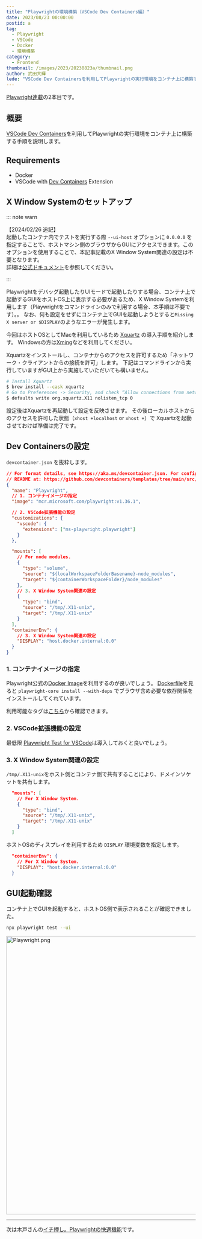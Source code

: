 ```yaml
---
title: "Playwrightの環境構築（VSCode Dev Containers編）"
date: 2023/08/23 00:00:00
postid: a
tag:
  - Playwright
  - VSCode
  - Docker
  - 環境構築
category:
  - Frontend
thumbnail: /images/2023/20230823a/thumbnail.png
author: 武田大輝
lede: "VSCode Dev Containersを利用してPlaywrightの実行環境をコンテナ上に構築する手順を説明します。"
---
```


[Playwright連載](/articles/20230821a/)の2本目です。

## 概要

[VSCode Dev Containers](https://code.visualstudio.com/docs/devcontainers/containers)を利用してPlaywrightの実行環境をコンテナ上に構築する手順を説明します。

## Requirements

* Docker
* VSCode with [Dev Containers](https://marketplace.visualstudio.com/items?itemName=ms-vscode-remote.remote-containers) Extension

## X Window Systemのセットアップ

::: note warn
<p>【2024/02/26 追記】</br>
    起動したコンテナ内でテストを実行する際 <code>--ui-host</code> オプションに <code>0.0.0.0</code> を指定することで、ホストマシン側のブラウザからGUIにアクセスできます。このオプションを使用することで、本記事記載のX Window System関連の設定は不要となります。</br>
    詳細は<a href="https://playwright.dev/docs/test-ui-mode#docker--github-codespaces">公式ドキュメント</a>を参照してください。</br>
  </p>
:::

Playwrightをデバッグ起動したりUIモードで起動したりする場合、コンテナ上で起動するGUIをホストOS上に表示する必要があるため、X Window Systemを利用します（Playwrightをコマンドラインのみで利用する場合、本手順は不要です）。。
なお、何も設定をせずにコンテナ上でGUIを起動しようとすると`Missing X server or $DISPLAY`のようなエラーが発生します。

今回はホストOSとしてMacを利用しているため [Xquartz](https://www.xquartz.org/) の導入手順を紹介します。
Windowsの方は[Xming](http://www.straightrunning.com/XmingNotes/)などを利用してください。

Xquartzをインストールし、コンテナからのアクセスを許可するため「ネットワーク・クライアントからの接続を許可」します。
下記はコマンドラインから実行していますがGUI上から実施していただいても構いません。

```bash
# Install Xquartz
$ brew install --cask xquartz
# Go to Preferences -> Security, and check “Allow connections from network clients”
$ defaults write org.xquartz.X11 nolisten_tcp 0
```

設定後はXquartzを再起動して設定を反映させます。
その後ローカルホストからのアクセスを許可した状態（`xhost +localhost` or `xhost +`）で Xquartzを起動させておけば準備は完了です。

## Dev Containersの設定

`devcontainer.json` を抜粋します。

```json
// For format details, see https://aka.ms/devcontainer.json. For config options, see the
// README at: https://github.com/devcontainers/templates/tree/main/src/debian
{
  "name": "Playwright",
  // 1. コンテナイメージの指定
  "image": "mcr.microsoft.com/playwright:v1.36.1",

  // 2. VSCode拡張機能の設定
  "customizations": {
    "vscode": {
      "extensions": ["ms-playwright.playwright"]
    }
  },

  "mounts": [
    // For node modules.
    {
      "type": "volume",
      "source": "${localWorkspaceFolderBasename}-node_modules",
      "target": "${containerWorkspaceFolder}/node_modules"
    },
    // 3. X Window System関連の設定
    {
      "type": "bind",
      "source": "/tmp/.X11-unix",
      "target": "/tmp/.X11-unix"
    }
  ],
  "containerEnv": {
    // 3. X Window System関連の設定
    "DISPLAY": "host.docker.internal:0.0"
  }
}
```

### 1. コンテナイメージの指定

Playwright公式の[Docker Image](https://playwright.dev/docs/docker)を利用するのが良いでしょう。
[Dockerfile](https://github.com/microsoft/playwright/blob/release-1.36/utils/docker/Dockerfile.jammy#L39)を見ると `playwright-core install --with-deps` でブラウザ含め必要な依存関係をインストールしてくれています。

利用可能なタグは[こちら](https://mcr.microsoft.com/en-us/product/playwright/tags)から確認できます。

### 2. VSCode拡張機能の設定

最低限 [Playwright Test for VSCode](https://marketplace.visualstudio.com/items?itemName=ms-playwright.playwright)は導入しておくと良いでしょう。

### 3. X Window System関連の設定

`/tmp/.X11-unix`をホスト側とコンテナ側で共有することにより、ドメインソケットを共有します。

```json
  "mounts": [
    // For X Window System.
    {
      "type": "bind",
      "source": "/tmp/.X11-unix",
      "target": "/tmp/.X11-unix"
    }
  ]
```

ホストOSのディスプレイを利用するため `DISPLAY` 環境変数を指定します。

```json
  "containerEnv": {
    // For X Window System.
    "DISPLAY": "host.docker.internal:0.0"
  }
```

## GUI起動確認

コンテナ上でGUIを起動すると、ホストOS側で表示されることが確認できました。

```bash
npx playwright test --ui
```

<img src="/images/2023/20230823a/Playwright.png" alt="Playwright.png" width="1200" height="738" loading="lazy">

---

次は木戸さんの[イチ押し。Playwrightの快適機能](/articles/20230824a/)です。
